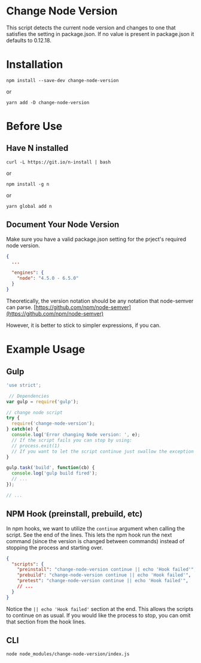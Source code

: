 # Change Node Version
This script detects the current node version and changes to one that satisfies the setting in package.json. If no value is present in package.json it defaults to 0.12.18.

# Installation

`npm install --save-dev change-node-version`

or

`yarn add -D change-node-version`

# Before Use

## Have N installed

`curl -L https://git.io/n-install | bash`

or

`npm install -g n`

or

`yarn global add n`

## Document Your Node Version 
Make sure you have a valid package.json setting for the prject's required node version.
```json
{
  ...

  "engines": {
    "node": "4.5.0 - 6.5.0"
  }
}
```
Theoretically, the version notation should be any notation that node-semver can parse.
[https://github.com/npm/node-semver](https://github.com/npm/node-semver)

However, it is better to stick to simpler expressions, if you can.

# Example Usage

## Gulp
```javascript
'use strict';

 // Dependencies
var gulp = require('gulp');

// change node script
try {
  require('change-node-version');
} catch(e) {
  console.log('Error changing Node version: ', e);
  // If the script fails you can stop by using:
  // process.exit(1)
  // If you want to let the script continue just swallow the exception and continue on
}

gulp.task('build', function(cb) {
  console.log('gulp build fired');
  // ...
});

// ...
```

## NPM Hook (preinstall, prebuild, etc)
In npm hooks, we want to utilize the `continue` argument when calling the script. See the end of the lines.
This lets the npm hook run the next command (since the version is changed between commands) instead of stopping the process and starting over.

```json
{
  "scripts": {
    "preinstall": "change-node-version continue || echo 'Hook failed'",
    "prebuild": "change-node-version continue || echo 'Hook failed'",
    "pretest": "change-node-version continue || echo 'Hook failed'",
    // ...
  }
}
```
Notice the `|| echo 'Hook failed'` section at the end. This allows the scripts to continue on as usual. If you would like the process to stop, you can omit that section from the hook lines.

## CLI
```
node node_modules/change-node-version/index.js
```

